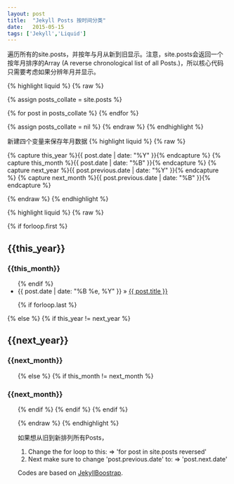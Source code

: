 ```yaml
---
layout: post
title:  "Jekyll Posts 按时间分类"
date:   2015-05-15
tags: ['Jekyll','Liquid']
---
```


遍历所有的site.posts，并按年与月从新到旧显示。注意，site.posts会返回一个按年月排序的Array (A reverse chronological list of all Posts.)，所以核心代码只需要考虑如果分辨年月并显示。

{% highlight liquid %}
{% raw %}
<!-- Create a new var to hold the posts -->
{% assign posts_collate = site.posts %}

{% for post in posts_collate  %}
	<!--Some codes inside-->
{% endfor %}
<!--Clean the variable-->
{% assign posts_collate = nil %}
{% endraw %}
{% endhighlight %}

新建四个变量来保存年月数据
{% highlight liquid %}
{% raw %}

<!-- variables for post's year and month -->
{% capture this_year %}{{ post.date | date: "%Y" }}{% endcapture %}
{% capture this_month %}{{ post.date | date: "%B" }}{% endcapture %}
{% capture next_year %}{{ post.previous.date | date: "%Y" }}{% endcapture %}
{% capture next_month %}{{ post.previous.date | date: "%B" }}{% endcapture %}

{% endraw %}
{% endhighlight %}

{% highlight liquid %}
{% raw %}
<!--Show Year & Month if it is the first post-->
{% if forloop.first %}
  <h2>{{this_year}}</h2>
  <h3>{{this_month}}</h3>
  <ul>
{% endif %}
<!--显示文章链接-->
<li><span>{{ post.date | date: "%B %e, %Y" }}</span> &raquo; <a href="{{ BASE_PATH }}{{ post.url }}">{{ post.title }}</a></li>

{% if forloop.last %}
  </ul>
{% else %}
  <!--显示上一个年或月-->
  {% if this_year != next_year %}
    </ul>
    <h2>{{next_year}}</h2>
    <h3>{{next_month}}</h3>
    <ul>
  {% else %}    
    {% if this_month != next_month %}
      </ul>
      <h3>{{next_month}}</h3>
      <ul>
    {% endif %}
  {% endif %}
{% endif %}

{% endraw %}
{% endhighlight %}

如果想从旧到新排列所有Posts，

1) Change the for loop to this:
  => 'for post in site.posts reversed'
2) Next make sure to change 'post.previous.date' to:
  => 'post.next.date'

Codes are based on [JekyllBoostrap](http://jekyllbootstrap.com/).
